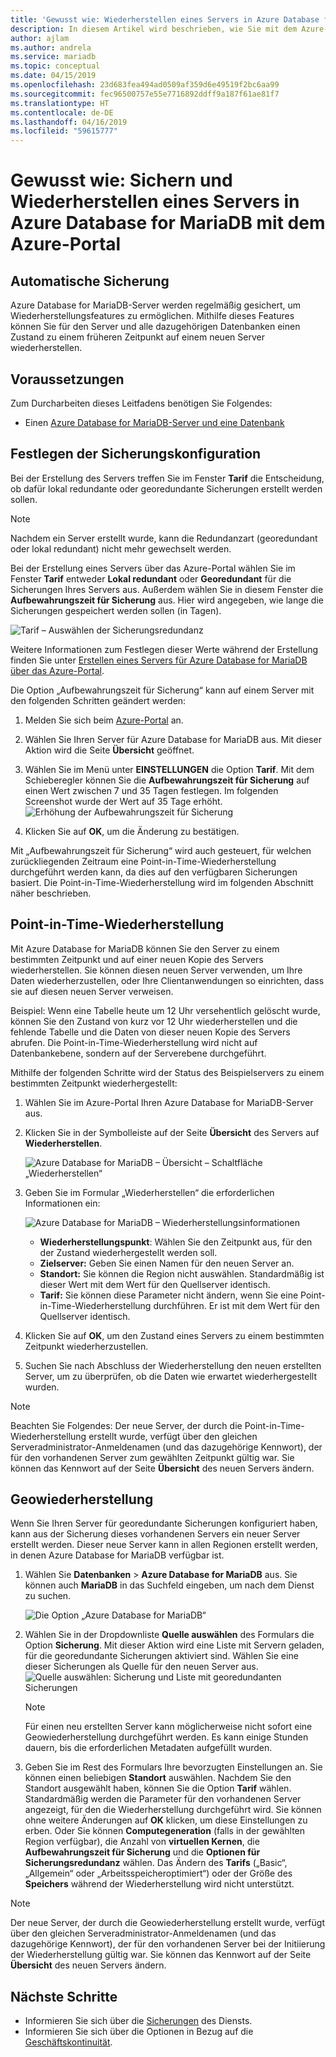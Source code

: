 ```yaml
---
title: 'Gewusst wie: Wiederherstellen eines Servers in Azure Database for MariaDB'
description: In diesem Artikel wird beschrieben, wie Sie mit dem Azure-Portal einen Server in Azure Database for MariaDB wiederherstellen.
author: ajlam
ms.author: andrela
ms.service: mariadb
ms.topic: conceptual
ms.date: 04/15/2019
ms.openlocfilehash: 23d683fea494ad0509af359d6e49519f2bc6aa99
ms.sourcegitcommit: fec96500757e55e7716892ddff9a187f61ae81f7
ms.translationtype: HT
ms.contentlocale: de-DE
ms.lasthandoff: 04/16/2019
ms.locfileid: "59615777"
---
```

# <a name="how-to-backup-and-restore-a-server-in-azure-database-for-mariadb-using-the-azure-portal"></a>Gewusst wie: Sichern und Wiederherstellen eines Servers in Azure Database for MariaDB mit dem Azure-Portal

## <a name="backup-happens-automatically"></a>Automatische Sicherung
Azure Database for MariaDB-Server werden regelmäßig gesichert, um Wiederherstellungsfeatures zu ermöglichen. Mithilfe dieses Features können Sie für den Server und alle dazugehörigen Datenbanken einen Zustand zu einem früheren Zeitpunkt auf einem neuen Server wiederherstellen.

## <a name="prerequisites"></a>Voraussetzungen
Zum Durcharbeiten dieses Leitfadens benötigen Sie Folgendes:
- Einen [Azure Database for MariaDB-Server und eine Datenbank](quickstart-create-mariadb-server-database-using-azure-portal.md)

## <a name="set-backup-configuration"></a>Festlegen der Sicherungskonfiguration

Bei der Erstellung des Servers treffen Sie im Fenster **Tarif** die Entscheidung, ob dafür lokal redundante oder georedundante Sicherungen erstellt werden sollen.

> [!NOTE]
> Nachdem ein Server erstellt wurde, kann die Redundanzart (georedundant oder lokal redundant) nicht mehr gewechselt werden.
>

Bei der Erstellung eines Servers über das Azure-Portal wählen Sie im Fenster **Tarif** entweder **Lokal redundant** oder **Georedundant** für die Sicherungen Ihres Servers aus. Außerdem wählen Sie in diesem Fenster die **Aufbewahrungszeit für Sicherung** aus. Hier wird angegeben, wie lange die Sicherungen gespeichert werden sollen (in Tagen).

   ![Tarif – Auswählen der Sicherungsredundanz](./media/howto-restore-server-portal/pricing-tier.png)

Weitere Informationen zum Festlegen dieser Werte während der Erstellung finden Sie unter [Erstellen eines Servers für Azure Database for MariaDB über das Azure-Portal](quickstart-create-mariadb-server-database-using-azure-portal.md).

Die Option „Aufbewahrungszeit für Sicherung“ kann auf einem Server mit den folgenden Schritten geändert werden:
1. Melden Sie sich beim [Azure-Portal](https://portal.azure.com/) an.

2. Wählen Sie Ihren Server für Azure Database for MariaDB aus. Mit dieser Aktion wird die Seite **Übersicht** geöffnet.

3. Wählen Sie im Menü unter **EINSTELLUNGEN** die Option **Tarif**. Mit dem Schieberegler können Sie die **Aufbewahrungszeit für Sicherung** auf einen Wert zwischen 7 und 35 Tagen festlegen.
Im folgenden Screenshot wurde der Wert auf 35 Tage erhöht.
![Erhöhung der Aufbewahrungszeit für Sicherung](./media/howto-restore-server-portal/3-increase-backup-days.png)

4. Klicken Sie auf **OK**, um die Änderung zu bestätigen.

Mit „Aufbewahrungszeit für Sicherung“ wird auch gesteuert, für welchen zurückliegenden Zeitraum eine Point-in-Time-Wiederherstellung durchgeführt werden kann, da dies auf den verfügbaren Sicherungen basiert. Die Point-in-Time-Wiederherstellung wird im folgenden Abschnitt näher beschrieben. 

## <a name="point-in-time-restore"></a>Point-in-Time-Wiederherstellung
Mit Azure Database for MariaDB können Sie den Server zu einem bestimmten Zeitpunkt und auf einer neuen Kopie des Servers wiederherstellen. Sie können diesen neuen Server verwenden, um Ihre Daten wiederherzustellen, oder Ihre Clientanwendungen so einrichten, dass sie auf diesen neuen Server verweisen.

Beispiel: Wenn eine Tabelle heute um 12 Uhr versehentlich gelöscht wurde, können Sie den Zustand von kurz vor 12 Uhr wiederherstellen und die fehlende Tabelle und die Daten von dieser neuen Kopie des Servers abrufen. Die Point-in-Time-Wiederherstellung wird nicht auf Datenbankebene, sondern auf der Serverebene durchgeführt.

Mithilfe der folgenden Schritte wird der Status des Beispielservers zu einem bestimmten Zeitpunkt wiederhergestellt:
1. Wählen Sie im Azure-Portal Ihren Azure Database for MariaDB-Server aus. 

2. Klicken Sie in der Symbolleiste auf der Seite **Übersicht** des Servers auf **Wiederherstellen**.

   ![Azure Database for MariaDB – Übersicht – Schaltfläche „Wiederherstellen“](./media/howto-restore-server-portal/2-server.png)

3. Geben Sie im Formular „Wiederherstellen“ die erforderlichen Informationen ein:

   ![Azure Database for MariaDB – Wiederherstellungsinformationen](./media/howto-restore-server-portal/3-restore.png)
   - **Wiederherstellungspunkt**: Wählen Sie den Zeitpunkt aus, für den der Zustand wiederhergestellt werden soll.
   - **Zielserver:** Geben Sie einen Namen für den neuen Server an.
   - **Standort:** Sie können die Region nicht auswählen. Standardmäßig ist dieser Wert mit dem Wert für den Quellserver identisch.
   - **Tarif:** Sie können diese Parameter nicht ändern, wenn Sie eine Point-in-Time-Wiederherstellung durchführen. Er ist mit dem Wert für den Quellserver identisch. 

4. Klicken Sie auf **OK**, um den Zustand eines Servers zu einem bestimmten Zeitpunkt wiederherzustellen. 

5. Suchen Sie nach Abschluss der Wiederherstellung den neuen erstellten Server, um zu überprüfen, ob die Daten wie erwartet wiederhergestellt wurden.

>[!Note]
>Beachten Sie Folgendes: Der neue Server, der durch die Point-in-Time-Wiederherstellung erstellt wurde, verfügt über den gleichen Serveradministrator-Anmeldenamen (und das dazugehörige Kennwort), der für den vorhandenen Server zum gewählten Zeitpunkt gültig war. Sie können das Kennwort auf der Seite **Übersicht** des neuen Servers ändern.

## <a name="geo-restore"></a>Geowiederherstellung
Wenn Sie Ihren Server für georedundante Sicherungen konfiguriert haben, kann aus der Sicherung dieses vorhandenen Servers ein neuer Server erstellt werden. Dieser neue Server kann in allen Regionen erstellt werden, in denen Azure Database for MariaDB verfügbar ist.  

1. Wählen Sie **Datenbanken** > **Azure Database for MariaDB** aus. Sie können auch **MariaDB** in das Suchfeld eingeben, um nach dem Dienst zu suchen.

   ![Die Option „Azure Database for MariaDB“](./media/howto-restore-server-portal/2_navigate-to-mariadb.png)

2. Wählen Sie in der Dropdownliste **Quelle auswählen** des Formulars die Option **Sicherung**. Mit dieser Aktion wird eine Liste mit Servern geladen, für die georedundante Sicherungen aktiviert sind. Wählen Sie eine dieser Sicherungen als Quelle für den neuen Server aus.
   ![Quelle auswählen: Sicherung und Liste mit georedundanten Sicherungen](./media/howto-restore-server-portal/2-georestore.png)

   > [!NOTE]
   > Für einen neu erstellten Server kann möglicherweise nicht sofort eine Geowiederherstellung durchgeführt werden. Es kann einige Stunden dauern, bis die erforderlichen Metadaten aufgefüllt wurden.
   >

3. Geben Sie im Rest des Formulars Ihre bevorzugten Einstellungen an. Sie können einen beliebigen **Standort** auswählen. Nachdem Sie den Standort ausgewählt haben, können Sie die Option **Tarif** wählen. Standardmäßig werden die Parameter für den vorhandenen Server angezeigt, für den die Wiederherstellung durchgeführt wird. Sie können ohne weitere Änderungen auf **OK** klicken, um diese Einstellungen zu erben. Oder Sie können **Computegeneration** (falls in der gewählten Region verfügbar), die Anzahl von **virtuellen Kernen**, die **Aufbewahrungszeit für Sicherung** und die **Optionen für Sicherungsredundanz** wählen. Das Ändern des **Tarifs** („Basic“, „Allgemein“ oder „Arbeitsspeicheroptimiert“) oder der Größe des **Speichers** während der Wiederherstellung wird nicht unterstützt.

>[!Note]
>Der neue Server, der durch die Geowiederherstellung erstellt wurde, verfügt über den gleichen Serveradministrator-Anmeldenamen (und das dazugehörige Kennwort), der für den vorhandenen Server bei der Initiierung der Wiederherstellung gültig war. Sie können das Kennwort auf der Seite **Übersicht** des neuen Servers ändern.

## <a name="next-steps"></a>Nächste Schritte
- Informieren Sie sich über die [Sicherungen](concepts-backup.md) des Diensts.
- Informieren Sie sich über die Optionen in Bezug auf die [Geschäftskontinuität](concepts-business-continuity.md).
